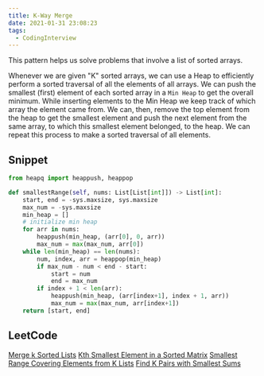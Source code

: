 ```yaml
---
title: K-Way Merge
date: 2021-01-31 23:08:23
tags:
  - CodingInterview
---
```

This pattern helps us solve problems that involve a list of sorted arrays.

Whenever we are given "K" sorted arrays, we can use a Heap to efficiently perform a sorted traversal of all the elements of all arrays. We can push the smallest (first) element of each sorted array in a `Min Heap` to get the overall minimum. While inserting elements to the Min Heap we keep track of which array the element came from. We can, then, remove the top element from the heap to get the smallest element and push the next element from the same array, to which this smallest element belonged, to the heap. We can repeat this process to make a sorted traversal of all elements.

## Snippet
```python
from heapq import heappush, heappop

def smallestRange(self, nums: List[List[int]]) -> List[int]:
    start, end = -sys.maxsize, sys.maxsize
    max_num = -sys.maxsize
    min_heap = []
    # initialize min heap
    for arr in nums:
        heappush(min_heap, (arr[0], 0, arr))
        max_num = max(max_num, arr[0])
    while len(min_heap) == len(nums):
        num, index, arr = heappop(min_heap)
        if max_num - num < end - start:
            start = num
            end = max_num
        if index + 1 < len(arr):
            heappush(min_heap, (arr[index+1], index + 1, arr))
            max_num = max(max_num, arr[index+1])
    return [start, end]
```

## LeetCode
[Merge k Sorted Lists](https://leetcode.com/problems/merge-k-sorted-lists/)
[Kth Smallest Element in a Sorted Matrix](https://leetcode.com/problems/kth-smallest-element-in-a-sorted-matrix/)
[Smallest Range Covering Elements from K Lists](https://leetcode.com/problems/smallest-range-covering-elements-from-k-lists/)
[Find K Pairs with Smallest Sums](https://leetcode.com/problems/find-k-pairs-with-smallest-sums/)
